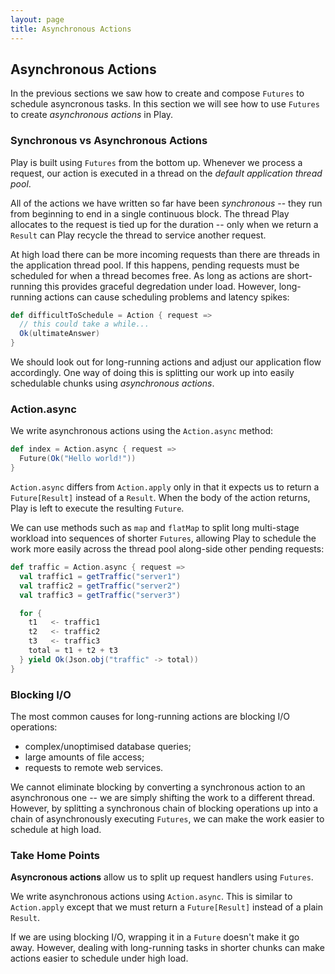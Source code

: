 ```yaml
---
layout: page
title: Asynchronous Actions
---
```


## Asynchronous Actions

In the previous sections we saw how to create and compose `Futures` to schedule asyncronous tasks. In this section we will see how to use `Futures` to create *asynchronous actions* in Play.

### Synchronous vs Asynchronous Actions

Play is built using `Futures` from the bottom up. Whenever we process a request, our action is executed in a thread on the *default application thread pool*.

All of the actions we have written so far have been *synchronous* -- they run from beginning to end in a single continuous block. The thread Play allocates to the request is tied up for the duration -- only when we return a `Result` can Play recycle the thread to service another request.

At high load there can be more incoming requests than there are threads in the application thread pool. If this happens, pending requests must be scheduled for when a thread becomes free. As long as actions are short-running this provides graceful degredation under load. However, long-running actions can cause scheduling problems and latency spikes:

~~~ scala
def difficultToSchedule = Action { request =>
  // this could take a while...
  Ok(ultimateAnswer)
}
~~~

We should look out for long-running actions and adjust our application flow accordingly. One way of doing this is splitting our work up into easily schedulable chunks using *asynchronous actions*.

### Action.async

We write asynchronous actions using the `Action.async` method:

~~~ scala
def index = Action.async { request =>
  Future(Ok("Hello world!"))
}
~~~

`Action.async` differs from `Action.apply` only in that it expects us to return a `Future[Result]` instead of a `Result`. When the body of the action returns, Play is left to execute the resulting `Future`.

We can use methods such as `map` and `flatMap` to split long multi-stage workload into sequences of shorter `Futures`, allowing Play to schedule the work more easily across the thread pool along-side other pending requests:

~~~ scala
def traffic = Action.async { request =>
  val traffic1 = getTraffic("server1")
  val traffic2 = getTraffic("server2")
  val traffic3 = getTraffic("server3")

  for {
    t1   <- traffic1
    t2   <- traffic2
    t3   <- traffic3
    total = t1 + t2 + t3
  } yield Ok(Json.obj("traffic" -> total))
}
~~~

### Blocking I/O

The most common causes for long-running actions are blocking I/O operations:

 - complex/unoptimised database queries;
 - large amounts of file access;
 - requests to remote web services.

We cannot eliminate blocking by converting a synchronous action to an asynchronous one -- we are simply shifting the work to a different thread. However, by splitting a synchronous chain of blocking operations up into a chain of asynchronously executing `Futures`, we can make the work easier to schedule at high load.

### Take Home Points

**Asyncronous actions** allow us to split up request handlers using `Futures`.

We write asynchronous actions using `Action.async`. This is similar to `Action.apply` except that we must return a `Future[Result]` instead of a plain `Result`.

If we are using blocking I/O, wrapping it in a `Future` doesn't make it go away. However, dealing with long-running tasks in shorter chunks can make actions easier to schedule under high load.


